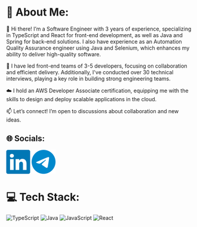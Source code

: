 # 💫 About Me:
👋 Hi there! I’m a Software Engineer with 3 years of experience, specializing in TypeScript and React for front-end development, as well as Java and Spring for back-end solutions. I also have experience as an Automation Quality Assurance engineer using Java and Selenium, which enhances my ability to deliver high-quality software.

💼 I have led front-end teams of 3-5 developers, focusing on collaboration and efficient delivery. Additionally, I've conducted over 30 technical interviews, playing a key role in building strong engineering teams.

☁️ I hold an AWS Developer Associate certification, equipping me with the skills to design and deploy scalable applications in the cloud.

📫 Let’s connect! I’m open to discussions about collaboration and new ideas.


## 🌐 Socials:
[![LinkedIn](https://raw.githubusercontent.com/CLorant/readme-social-icons/refs/heads/main/large/filled/linkedin.svg)](https://linkedin.com/in/vladyslav-soldatenko) 
[![Telegram](https://raw.githubusercontent.com/CLorant/readme-social-icons/refs/heads/main/large/filled/telegram.svg)](https://t.me/VVS232) 


# 💻 Tech Stack:
![TypeScript](https://img.shields.io/badge/typescript-%23007ACC.svg?style=for-the-badge&logo=typescript&logoColor=white) ![Java](https://img.shields.io/badge/java-%23ED8B00.svg?style=for-the-badge&logo=openjdk&logoColor=white) ![JavaScript](https://img.shields.io/badge/javascript-%23323330.svg?style=for-the-badge&logo=javascript&logoColor=%23F7DF1E) ![React](https://img.shields.io/badge/react-%2320232a.svg?style=for-the-badge&logo=react&logoColor=%2361DAFB)
